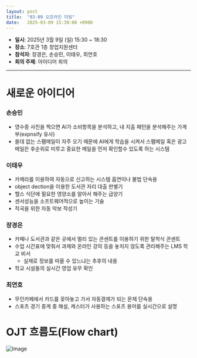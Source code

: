 ```yaml
---
layout: post
title:  "03-09 오프라인 미팅"
date:   2025-03-09 15:30:00 +0900
---
```


- **일시**: 2025년 3월 9일 (일) 15:30 ~ 18:30
- **장소**: 7호관 1층 창업지원센터
- **참석자**: 장경은, 손승민, 이태우, 최연호
- **회의 주제**: 아이디어 회의

---


# 새로운 아이디어

### 손승민

- 영수증 사진을 찍으면 AI가 소비항목을 분석하고, 내 지출 패턴을 분석해주는 가계부(expnsify 유사)
- 쓸데 없는 스팸메일이 자주 오기 때문에 AI에게 학습을 시켜서 스팸메일 혹은 광고메일은 후순위로 미루고 중요한 메일을 먼저 확인할수 있도록 하는 시스템

### 이태우

- 카메라를 이용하여 자동으로 신고하는 시스템 흡연이나 불법 단속용
- object dection을 이용한 도서관 자리 대출 판별기
- 헬스 식단에 필요한 영양소를 알아서 해주는 급양기
- 센서성능을 소프트웨어적으로 높이는 기술
- 작곡을 위한 자동 악보 작성기

### 장경은

- 카페나 도서관과 같은 곳에서 멀리 있는 콘센트를 이용하기 위한 탈착식 콘센트
- 수업 시간표에 맞춰서 과제와 온라인 강의 등을 놓치지 않도록 관리해주는 LMS 학교 비서
    - 실제로 정보를 따올 수 있느냐는 추후의 내용
- 학교 시설들의 실시간 영업 유무 확인

### 최연호

- 무인카페에서 카드를 꽂아놓고 가서 자동결제가 되는 문제 단속용
- 스포츠 경기 중계 중 해설, 캐스터가 사용하는 스포츠 용어를 실시간으로 설명

# OJT 흐름도(Flow chart)

![Image](https://github.com/user-attachments/assets/20751040-1962-4606-9384-dabf71d2d994)
